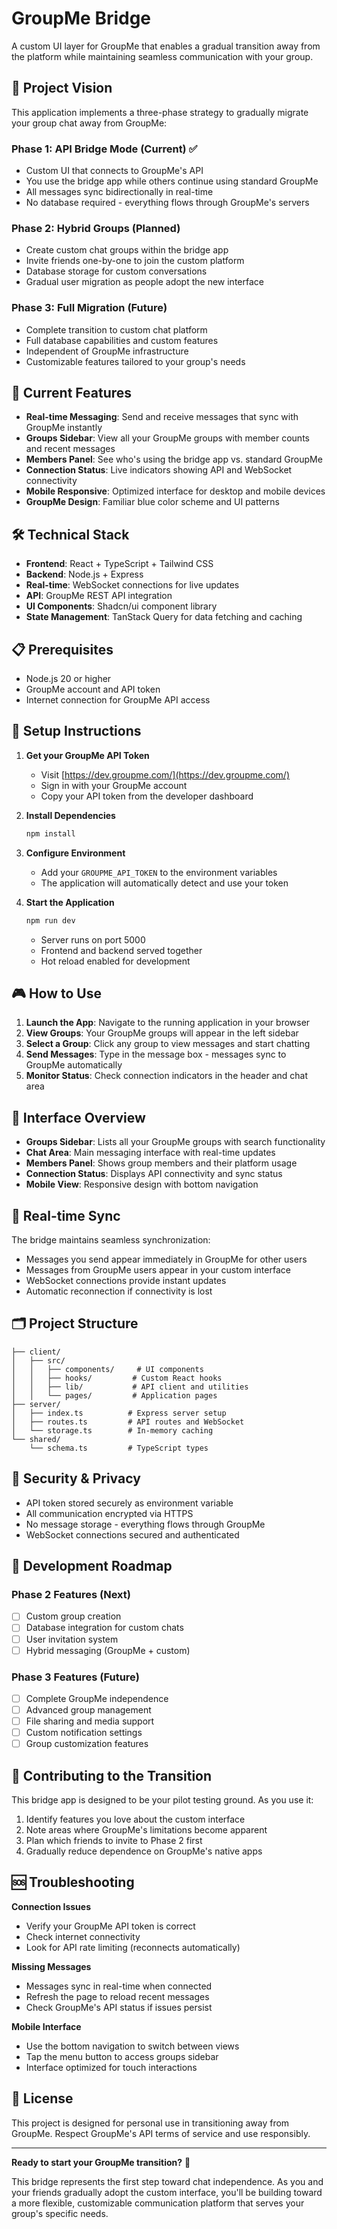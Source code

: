 # GroupMe Bridge

A custom UI layer for GroupMe that enables a gradual transition away from the platform while maintaining seamless communication with your group.

## 🎯 Project Vision

This application implements a three-phase strategy to gradually migrate your group chat away from GroupMe:

### Phase 1: API Bridge Mode (Current) ✅
- Custom UI that connects to GroupMe's API
- You use the bridge app while others continue using standard GroupMe
- All messages sync bidirectionally in real-time
- No database required - everything flows through GroupMe's servers

### Phase 2: Hybrid Groups (Planned)
- Create custom chat groups within the bridge app
- Invite friends one-by-one to join the custom platform
- Database storage for custom conversations
- Gradual user migration as people adopt the new interface

### Phase 3: Full Migration (Future)
- Complete transition to custom chat platform
- Full database capabilities and custom features
- Independent of GroupMe infrastructure
- Customizable features tailored to your group's needs

## 🚀 Current Features

- **Real-time Messaging**: Send and receive messages that sync with GroupMe instantly
- **Groups Sidebar**: View all your GroupMe groups with member counts and recent messages
- **Members Panel**: See who's using the bridge app vs. standard GroupMe
- **Connection Status**: Live indicators showing API and WebSocket connectivity
- **Mobile Responsive**: Optimized interface for desktop and mobile devices
- **GroupMe Design**: Familiar blue color scheme and UI patterns

## 🛠️ Technical Stack

- **Frontend**: React + TypeScript + Tailwind CSS
- **Backend**: Node.js + Express
- **Real-time**: WebSocket connections for live updates
- **API**: GroupMe REST API integration
- **UI Components**: Shadcn/ui component library
- **State Management**: TanStack Query for data fetching and caching

## 📋 Prerequisites

- Node.js 20 or higher
- GroupMe account and API token
- Internet connection for GroupMe API access

## 🔧 Setup Instructions

1. **Get your GroupMe API Token**
   - Visit [https://dev.groupme.com/](https://dev.groupme.com/)
   - Sign in with your GroupMe account
   - Copy your API token from the developer dashboard

2. **Install Dependencies**
   ```bash
   npm install
   ```

3. **Configure Environment**
   - Add your `GROUPME_API_TOKEN` to the environment variables
   - The application will automatically detect and use your token

4. **Start the Application**
   ```bash
   npm run dev
   ```
   - Server runs on port 5000
   - Frontend and backend served together
   - Hot reload enabled for development

## 🎮 How to Use

1. **Launch the App**: Navigate to the running application in your browser
2. **View Groups**: Your GroupMe groups will appear in the left sidebar
3. **Select a Group**: Click any group to view messages and start chatting
4. **Send Messages**: Type in the message box - messages sync to GroupMe automatically
5. **Monitor Status**: Check connection indicators in the header and chat area

## 📱 Interface Overview

- **Groups Sidebar**: Lists all your GroupMe groups with search functionality
- **Chat Area**: Main messaging interface with real-time updates
- **Members Panel**: Shows group members and their platform usage
- **Connection Status**: Displays API connectivity and sync status
- **Mobile View**: Responsive design with bottom navigation

## 🔄 Real-time Sync

The bridge maintains seamless synchronization:
- Messages you send appear immediately in GroupMe for other users
- Messages from GroupMe users appear in your custom interface
- WebSocket connections provide instant updates
- Automatic reconnection if connectivity is lost

## 🗂️ Project Structure

```
├── client/
│   ├── src/
│   │   ├── components/     # UI components
│   │   ├── hooks/         # Custom React hooks
│   │   ├── lib/           # API client and utilities
│   │   └── pages/         # Application pages
├── server/
│   ├── index.ts          # Express server setup
│   ├── routes.ts         # API routes and WebSocket
│   └── storage.ts        # In-memory caching
└── shared/
    └── schema.ts         # TypeScript types
```

## 🔐 Security & Privacy

- API token stored securely as environment variable
- All communication encrypted via HTTPS
- No message storage - everything flows through GroupMe
- WebSocket connections secured and authenticated

## 🚧 Development Roadmap

### Phase 2 Features (Next)
- [ ] Custom group creation
- [ ] Database integration for custom chats
- [ ] User invitation system
- [ ] Hybrid messaging (GroupMe + custom)

### Phase 3 Features (Future)
- [ ] Complete GroupMe independence
- [ ] Advanced group management
- [ ] File sharing and media support
- [ ] Custom notification settings
- [ ] Group customization features

## 🤝 Contributing to the Transition

This bridge app is designed to be your pilot testing ground. As you use it:
1. Identify features you love about the custom interface
2. Note areas where GroupMe's limitations become apparent
3. Plan which friends to invite to Phase 2 first
4. Gradually reduce dependence on GroupMe's native apps

## 🆘 Troubleshooting

**Connection Issues**
- Verify your GroupMe API token is correct
- Check internet connectivity
- Look for API rate limiting (reconnects automatically)

**Missing Messages**
- Messages sync in real-time when connected
- Refresh the page to reload recent messages
- Check GroupMe's API status if issues persist

**Mobile Interface**
- Use the bottom navigation to switch between views
- Tap the menu button to access groups sidebar
- Interface optimized for touch interactions

## 📄 License

This project is designed for personal use in transitioning away from GroupMe. Respect GroupMe's API terms of service and use responsibly.

---

**Ready to start your GroupMe transition?** 🚀

This bridge represents the first step toward chat independence. As you and your friends gradually adopt the custom interface, you'll be building toward a more flexible, customizable communication platform that serves your group's specific needs.